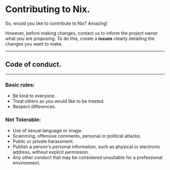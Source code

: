 # Contributing to Nix.
So, would you like to contribute to Nix? Amazing!

However, before making changes, contact us to inform the project owner what you are proposing.
To do this, create a **issues** clearly detailing the changes you want to make.

---
## Code of conduct.
---
### Basic rules:
* Be kind to everyone.
* Treat others as you would like to be treated.
* Respect differences.

### Not Tolerable:
* Use of sexual language or image.
* Scamming, offensive comments, personal or political attacks.
* Public or private harassment.
* Publish a person's personal information, such as physical or electronic address, without explicit permission.
* Any other conduct that may be considered unsuitable for a professional environment.
